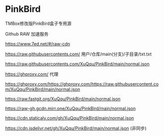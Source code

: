 # PinkBird
TMBox修改版PinkBird盒子专用源


Github RAW 加速服务

https://www.7ed.net/#/raw-cdn

https://raw.githubusercontents.com/ 用户/仓库/main(分支)/子目录/txt.txt

https://raw.githubusercontents.com/XuQqu/PinkBird/main/normal.json

https://ghproxy.com/ 代理

https://ghproxy.com/https://ghproxy.com/https://raw.githubusercontent.com/XuQqu/PinkBird/main/normal.json


https://raw.fastgit.org/XuQqu/PinkBird/main/normal.json

https://raw-gh.gcdn.mirr.one/XuQqu/PinkBird/main/normal.json

https://cdn.staticaly.com/gh/XuQqu/PinkBird/main/normal.json

https://cdn.jsdelivr.net/gh/XuQqu/PinkBird/main/normal.json (非同步)
